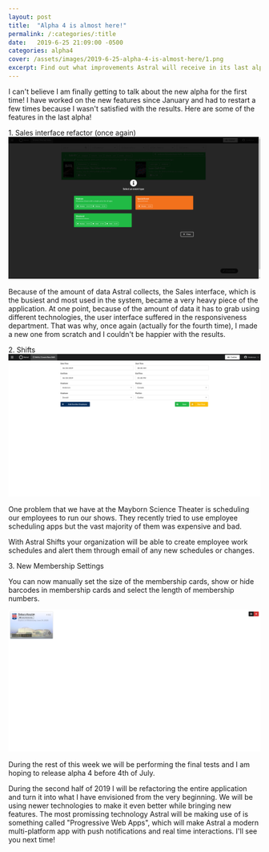 ```yaml
---
layout: post
title:  "Alpha 4 is almost here!"
permalink: /:categories/:title
date:   2019-6-25 21:09:00 -0500
categories: alpha4
cover: /assets/images/2019-6-25-alpha-4-is-almost-here/1.png
excerpt: Find out what improvements Astral will receive in its last alpha
---
```


I can't believe I am finally getting to talk about the new alpha for the first time!
I have worked on the new features since January and had to restart a few times because
I wasn't satisfied with the results. Here are some of the features in the last alpha!

<div class="ui header">
  1. Sales interface refactor (once again)
</div>

<img src="/assets/images/2019-6-25-alpha-4-is-almost-here/1.png" class="ui image" />

Because of the amount of data Astral collects, the Sales interface, which is the busiest
and most used in the system, became a very heavy piece of the application. At one point,
because of the amount of data it has to grab using different technologies, the user interface
suffered in the responsiveness department. That was why, once again (actually for the fourth time), 
I made a new one from scratch and I couldn't be happier with the results.

<div class="ui header">
  2. Shifts
</div>

<img src="/assets/images/2019-6-25-alpha-4-is-almost-here/2.png" class="ui image" />

One problem that we have at the Mayborn Science Theater is scheduling our employees to run
our shows. They recently tried to use employee scheduling apps but the vast majority of them
was expensive and bad.

With Astral Shifts your organization will be able to create employee work schedules and alert them
through email of any new schedules or changes.

<div class="ui header">
  3. New Membership Settings
</div>

You can now manually set the size of the membership cards, show or hide barcodes in membership cards
and select the length of membership numbers.

<img src="/assets/images/2019-6-25-alpha-4-is-almost-here/3.png" class="ui image" />

<div class="ui divider"></div>

During the rest of this week we will be performing the final tests and I am hoping to release
alpha 4 before 4th of July.

During the second half of 2019 I will be refactoring the entire application and turn it into what I
have envisioned from the very beginning. We will be using newer technologies to make it even better
while bringing new features. The most promissing technology Astral will be making use of is something
called "Progressive Web Apps", which will make Astral a modern multi-platform app with push notifications
and real time interactions. I'll see you next time!